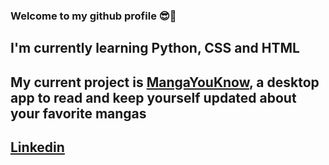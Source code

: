### Welcome to my github profile 😎🤙

## I'm currently learning Python, CSS and HTML
## My current project is [MangaYouKnow](https://github.com/ReiLoko4/MangaYouknow), a desktop app to read and keep yourself updated about your favorite mangas
## [Linkedin](https://www.linkedin.com/in/thiagovianavargas/)


<!--
**ReiLoko4/ReiLoko4** is a ✨ _special_ ✨ repository because its `README.md` (this file) appears on your GitHub profile.

Here are some ideas to get you started:

- 🔭 I’m currently working on ...
- 🌱 I’m currently learning ...
- 👯 I’m looking to collaborate on ...
- 🤔 I’m looking for help with ...
- 💬 Ask me about ...
- 📫 How to reach me: ...
- 😄 Pronouns: ...
- ⚡ Fun fact: ...
-->
